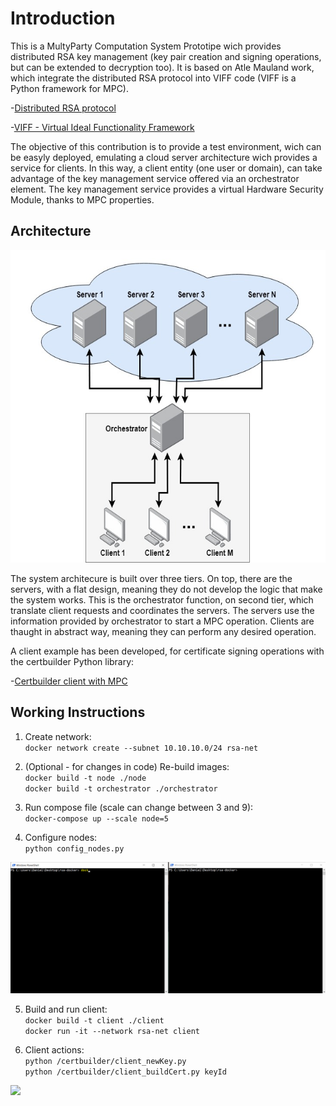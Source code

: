 # Introduction
This is a MultyParty Computation System Prototipe wich provides distributed RSA key management (key pair creation and signing operations, but can be extended to decryption too). 
It is based on Atle Mauland work, which integrate the distributed RSA protocol into VIFF code (VIFF is a Python framework for MPC).

-[Distributed RSA protocol](https://www.researchgate.net/publication/266524261_Realizing_Distributed_RSA_using_Secure_Multiparty_Computations)

-[VIFF - Virtual Ideal Functionality Framework](http://viff.dk/)

The objective of this contribution is to provide a test environment, wich can be easyly deployed, emulating a cloud server architecture wich provides a service for clients. In this way, a client entity (one user or domain), can take advantage of the key management service offered via an orchestrator element. The key management service provides a virtual Hardware Security Module, thanks to MPC properties.

## Architecture

<img src="https://github.com/dmoralesescalera/RSA-MPC-server/blob/master/pics/architecture.jpg" width="600" height="500">

The system architecure is built over three tiers. On top, there are the servers, with a flat design, meaning they do not develop the logic that make the system works. This is the orchestrator function, on second tier, which translate client requests and coordinates the servers.
The servers use the information provided by orchestrator to start a MPC operation. Clients are thaught in abstract way, meaning they can perform any desired operation.

A client example has been developed, for certificate signing operations with the certbuilder Python library:

-[Certbuilder client with MPC](https://github.com/dmoralesescalera/certbuilder)

## Working Instructions

1. Create network: <br/>
  `docker network create --subnet 10.10.10.0/24 rsa-net`
 
2. (Optional - for changes in code) Re-build images: <br/>
  `docker build -t node ./node` <br/>
  `docker build -t orchestrator ./orchestrator`
  
3. Run compose file (scale can change between 3 and 9): <br/>
  `docker-compose up --scale node=5`
  
4. Configure nodes: <br/>
  `python config_nodes.py`
  
  ![](https://github.com/dmoralesescalera/RSA-MPC-server/blob/master/pics/config_nodes.gif)
  
5. Build and run client: <br/>
  `docker build -t client ./client` <br/>
  `docker run -it --network rsa-net client`
  
6. Client actions: <br/>
  `python /certbuilder/client_newKey.py` <br/>
  `python /certbuilder/client_buildCert.py keyId`
  
  ![](https://github.com/dmoralesescalera/RSA-MPC-server/blob/master/pics/build_cert.gif)

